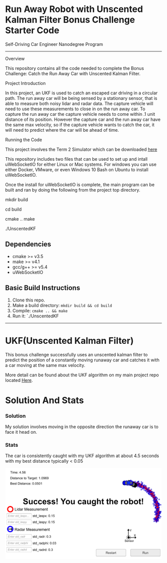 [//]: # (Image References)

[image1]: ./imgs/caught.PNG "Runaway Caught"

# Run Away Robot with Unscented Kalman Filter Bonus Challenge Starter Code

Self-Driving Car Engineer Nanodegree Program

---

Overview

This repository contains all the code needed to complete the Bonus Challenge: Catch the Run Away Car with Unscented Kalman Filter.

Project Introduction

In this project, an UKF is used to catch an escaped car driving in a circular path. 
The run away car will be being sensed by a stationary sensor, that is able to measure both noisy lidar and radar data. The capture vehicle will need to use these measurements to close in on the run away car. To capture the run away car the capture vehicle needs to come within .1 unit distance of its position. However the capture car and the run away car have the same max velocity, so if the capture vehicle wants to catch the car, it will need to predict where the car will be ahead of time.

Running the Code

This project involves the Term 2 Simulator which can be downloaded [here](https://github.com/udacity/self-driving-car-sim/releases)

This repository includes two files that can be used to set up and intall uWebSocketIO for either Linux or Mac systems. For windows you can use either Docker, VMware, or even Windows 10 Bash on Ubuntu to install uWebSocketIO.

Once the install for uWebSocketIO is complete, the main program can be built and ran by doing the following from the project top directory.

mkdir build 

cd build 

cmake .. make 

./UnscentedKF


## Dependencies

* cmake >= v3.5
* make >= v4.1
* gcc/g++ >= v5.4
* uWebSocketIO

## Basic Build Instructions

1. Clone this repo.
2. Make a build directory: `mkdir build && cd build`
3. Compile: `cmake .. && make`
4. Run it: `./UnscentedKF 


---


# UKF(Unscented Kalman Filter)

This bonus challenge successfully uses an unscented kalman filter to predict the position of a constantly moving runaway car and catches it with a car moving at the same max velocity. 

More detail can be found about the UKF algorithm on my main project repo located [Here](https://github.com/DavidG1011/Udacity-Unscented-Kalman-Filter). 

# Solution And Stats

### Solution

My solution involves moving in the opposite direction the runaway car is to face it head on. 

### Stats

The car is consistently caught with my UKF algorithm at about 4.5 seconds with my best distance typically < 0.05

![alt text][image1]
